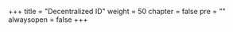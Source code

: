 +++
title = "Decentralized ID"
weight = 50
chapter = false
pre = "<i class='fa ela-page'></i>"
alwaysopen = false
+++
